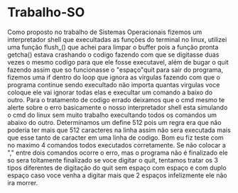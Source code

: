 # Trabalho-SO
Como proposto no trabalho de Sistemas Operacionais fizemos um interpretador shell que execultadas as funções do terminal no linux, utilizei uma função flush_() que achei para limpar
o buffer pois a função pronta getcha() estava crashando o codigo fazendo com que se digitasse duas vezes o mesmo codigo para que ele fosse executavel, além de bugar o quit fazendo
assim que so funcionasse o "espaço"quit para sair do programa, fizemos uma if dentro do loop que ignora as virgulas fazendo com que o programa continue sendo execultado não 
importa quantas virgulas voce coloque ele vai ignorar todas elas e execultar um comando a baixo do outro.
Para o tratamento de codigo errado deixamos que o cmd mesmo te alerte sobre o erro basicamente o nosso interpretador shell esta simulando o cmd do linux sem muito trabalho execultando
todos os comandos um abaixo do outro. Determinamos um define 512 pois um regra era que não poderia ter mais que 512 caracteres na linha assim não sera executada mais que esse tanto
de caracter em uma linha de codigo.
Bom eu fiz teste com no maximo 4 comandos todos executados corretamente. Se não colocar a "," entre dois comandos ocorre o erro, mas o programa não é finalizado ele so sera toltamente
finalizado se voce digitar o quit, tentamos tratar os 3 tipos diferentes de digitação do quit sem espaço com espaço e com duplo espaço caso voce venha a digitar mais que 2 espaços
infelizmente ele não ira morrer.
